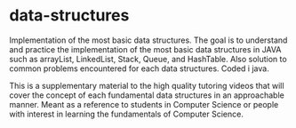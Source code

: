# data-structures
Implementation of the most basic data structures. The goal is to understand and practice the implementation of the most basic data structures in JAVA such as arrayList, LinkedList, Stack, Queue, and HashTable. Also solution to common problems encountered for each data structures. Coded i java. 

This is a supplementary material to the high quality tutoring videos that will cover the concept of each fundamental data structures in an approachable manner. Meant as a reference to students in Computer Science or people with interest in learning the fundamentals of Computer Science.
